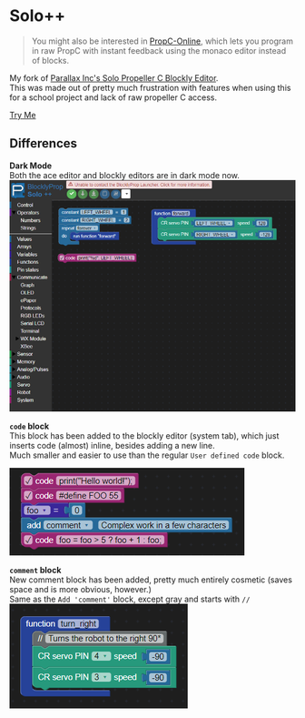# Solo++
> You might also be interested in [PropC-Online](https://github.com/DvvCz/PropC-Online), which lets you program in raw PropC with instant feedback using the monaco editor instead of blocks.

My fork of [Parallax Inc's Solo Propeller C Blockly Editor](https://github.com/parallaxinc/solo).  
This was made out of pretty much frustration with features when using this for a school project and lack of raw propeller C access.

[Try Me](https://dvvcz.github.io/solo/index.html)

## Differences

__Dark Mode__  
Both the ace editor and blockly editors are in dark mode now.  
![Editor](assets/editor.png)

__``code`` block__  
This block has been added to the blockly editor (system tab), which just inserts code (almost) inline, besides adding a new line.  
Much smaller and easier to use than the regular ``User defined code`` block.  

![Code block](assets/code.png)

__``comment`` block__  
New comment block has been added, pretty much entirely cosmetic (saves space and is more obvious, however.)  
Same as the ``Add 'comment'`` block, except gray and starts with ``//``  
![Comment](assets/comment.png)
